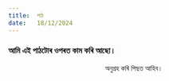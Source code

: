 ```yaml
---
title:  পাঠ
date:   18/12/2024
---
```


### আমি এই পাঠটোৰ ওপৰত কাম কৰি আছো।
<center>অনুগ্ৰহ কৰি পিছত আহিব।</center>